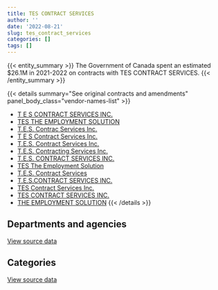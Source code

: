 ```yaml
---
title: TES CONTRACT SERVICES
author: ''
date: '2022-08-21'
slug: tes_contract_services
categories: []
tags: []
---
```


<script src="/rmarkdown-libs/htmlwidgets/htmlwidgets.js"></script>
<link href="/rmarkdown-libs/datatables-css/datatables-crosstalk.css" rel="stylesheet" />
<script src="/rmarkdown-libs/datatables-binding/datatables.js"></script>
<script src="/rmarkdown-libs/jquery/jquery-3.6.0.min.js"></script>
<link href="/rmarkdown-libs/dt-core-bootstrap/css/dataTables.bootstrap.min.css" rel="stylesheet" />
<link href="/rmarkdown-libs/dt-core-bootstrap/css/dataTables.bootstrap.extra.css" rel="stylesheet" />
<script src="/rmarkdown-libs/dt-core-bootstrap/js/jquery.dataTables.min.js"></script>
<script src="/rmarkdown-libs/dt-core-bootstrap/js/dataTables.bootstrap.min.js"></script>
<link href="/rmarkdown-libs/crosstalk/css/crosstalk.min.css" rel="stylesheet" />
<script src="/rmarkdown-libs/crosstalk/js/crosstalk.min.js"></script>
<script src="/rmarkdown-libs/htmlwidgets/htmlwidgets.js"></script>
<link href="/rmarkdown-libs/datatables-css/datatables-crosstalk.css" rel="stylesheet" />
<script src="/rmarkdown-libs/datatables-binding/datatables.js"></script>
<script src="/rmarkdown-libs/jquery/jquery-3.6.0.min.js"></script>
<link href="/rmarkdown-libs/dt-core-bootstrap/css/dataTables.bootstrap.min.css" rel="stylesheet" />
<link href="/rmarkdown-libs/dt-core-bootstrap/css/dataTables.bootstrap.extra.css" rel="stylesheet" />
<script src="/rmarkdown-libs/dt-core-bootstrap/js/jquery.dataTables.min.js"></script>
<script src="/rmarkdown-libs/dt-core-bootstrap/js/dataTables.bootstrap.min.js"></script>
<link href="/rmarkdown-libs/crosstalk/css/crosstalk.min.css" rel="stylesheet" />
<script src="/rmarkdown-libs/crosstalk/js/crosstalk.min.js"></script>

{{< entity_summary >}}
The Government of Canada spent an estimated \$26.1M in 2021-2022 on contracts with TES CONTRACT SERVICES.
{{< /entity_summary >}}

{{< details summary="See original contracts and amendments" panel_body_class="vendor-names-list" >}}
- [T E S CONTRACT SERVICES INC.](https://search.open.canada.ca/en/ct/?sort=contract_value_f%20desc&page=1&search_text=%22T%20E%20S%20CONTRACT%20SERVICES%20INC.%22)
- [TES THE EMPLOYMENT SOLUTION](https://search.open.canada.ca/en/ct/?sort=contract_value_f%20desc&page=1&search_text=%22TES%20THE%20EMPLOYMENT%20SOLUTION%22)
- [T.E.S. Contrac Services Inc.](https://search.open.canada.ca/en/ct/?sort=contract_value_f%20desc&page=1&search_text=%22T.E.S.%20Contrac%20Services%20Inc.%22)
- [T E S Contract Services Inc.](https://search.open.canada.ca/en/ct/?sort=contract_value_f%20desc&page=1&search_text=%22T%20E%20S%20Contract%20Services%20Inc.%22)
- [T.E.S. Contract Services Inc.](https://search.open.canada.ca/en/ct/?sort=contract_value_f%20desc&page=1&search_text=%22T.E.S.%20Contract%20Services%20Inc.%22)
- [T.E.S. Contracting Services Inc.](https://search.open.canada.ca/en/ct/?sort=contract_value_f%20desc&page=1&search_text=%22T.E.S.%20Contracting%20Services%20Inc.%22)
- [T.E.S. CONTRACT SERVICES INC.](https://search.open.canada.ca/en/ct/?sort=contract_value_f%20desc&page=1&search_text=%22T.E.S.%20CONTRACT%20SERVICES%20INC.%22)
- [TES The Employment Solution](https://search.open.canada.ca/en/ct/?sort=contract_value_f%20desc&page=1&search_text=%22TES%20The%20Employment%20Solution%22)
- [T.E.S. Contract Services](https://search.open.canada.ca/en/ct/?sort=contract_value_f%20desc&page=1&search_text=%22T.E.S.%20Contract%20Services%22)
- [T.E.S.CONTRACT SERVICES INC.](https://search.open.canada.ca/en/ct/?sort=contract_value_f%20desc&page=1&search_text=%22T.E.S.CONTRACT%20SERVICES%20INC.%22)
- [TES Contract Services Inc.](https://search.open.canada.ca/en/ct/?sort=contract_value_f%20desc&page=1&search_text=%22TES%20Contract%20Services%20Inc.%22)
- [TES CONTRACT SERVICES INC.](https://search.open.canada.ca/en/ct/?sort=contract_value_f%20desc&page=1&search_text=%22TES%20CONTRACT%20SERVICES%20INC.%22)
- [THE EMPLOYMENT SOLUTION](https://search.open.canada.ca/en/ct/?sort=contract_value_f%20desc&page=1&search_text=%22THE%20EMPLOYMENT%20SOLUTION%22)
{{< /details >}}

## Departments and agencies

<div id="htmlwidget-1" style="width:100%;height:auto;" class="datatables html-widget"></div>
<script type="application/json" data-for="htmlwidget-1">{"x":{"style":"bootstrap","filter":"none","vertical":false,"data":[["<a href=\"/departments/cas-satj/\">Courts Administration Service<\/a>","<a href=\"/departments/cbsa-asfc/\">Canada Border Services Agency<\/a>","<a href=\"/departments/dfatd-maecd/\">Global Affairs Canada<\/a>","<a href=\"/departments/dnd-mdn/\">National Defence<\/a>","<a href=\"/departments/esdc-edsc/\">Employment and Social Development Canada<\/a>","<a href=\"/departments/nserc-crsng/\">Natural Sciences and Engineering Research Council of Canada<\/a>","<a href=\"/departments/pwgsc-tpsgc/\">Public Services and Procurement Canada<\/a>","<a href=\"/departments/rcmp-grc/\">Royal Canadian Mounted Police<\/a>","<a href=\"/departments/ssc-spc/\">Shared Services Canada<\/a>","<a href=\"/departments/tbs-sct/\">Treasury Board of Canada Secretariat<\/a>","<a href=\"/departments/tc/\">Transport Canada<\/a>"],[null,203558.33,null,800878.17,null,157762.45,null,101875.15,9889165.37,783081.15,209553.26],[190307.86,null,null,592856.37,132070.44,158194.68,null,95455.62,14852605.66,1681301.26,559828.42],[176945.53,null,46129.14,670990.42,2716884.74,157762.45,null,null,9151659.98,1949625.88,558298.83],[null,null,271566.71,362038.98,5189882.38,157762.45,2784754.5,15600.51,15779246.28,933215.26,558298.83]],"container":"<table class=\"table table-striped table-hover row-border order-column display\">\n  <thead>\n    <tr>\n      <th>Department<\/th>\n      <th>2018-2019<\/th>\n      <th>2019-2020<\/th>\n      <th>2020-2021<\/th>\n      <th>2021-2022<\/th>\n    <\/tr>\n  <\/thead>\n<\/table>","options":{"order":[[4,"desc"]],"pageLength":10,"autoWidth":true,"columnDefs":[{"targets":1,"render":"function(data, type, row, meta) {\n    return type !== 'display' ? data : DTWidget.formatCurrency(data, \"$\", 2, 3, \",\", \".\", true, null);\n  }"},{"targets":2,"render":"function(data, type, row, meta) {\n    return type !== 'display' ? data : DTWidget.formatCurrency(data, \"$\", 2, 3, \",\", \".\", true, null);\n  }"},{"targets":3,"render":"function(data, type, row, meta) {\n    return type !== 'display' ? data : DTWidget.formatCurrency(data, \"$\", 2, 3, \",\", \".\", true, null);\n  }"},{"targets":4,"render":"function(data, type, row, meta) {\n    return type !== 'display' ? data : DTWidget.formatCurrency(data, \"$\", 2, 3, \",\", \".\", true, null);\n  }"},{"width":"16%","targets":[1,2,3,4]},{"className":"dt-right","targets":[1,2,3,4]}],"orderClasses":false}},"evals":["options.columnDefs.0.render","options.columnDefs.1.render","options.columnDefs.2.render","options.columnDefs.3.render"],"jsHooks":[]}</script>
<p class="text-right">
<a href="https://github.com/GoC-Spending/contracts-data/tree/main/data/out/vendors/tes_contract_services/summary_by_fiscal_year_by_department.csv" class="source-data-link btn btn-link">View source data</a>
</p>

## Categories

<div id="htmlwidget-2" style="width:100%;height:auto;" class="datatables html-widget"></div>
<script type="application/json" data-for="htmlwidget-2">{"x":{"style":"bootstrap","filter":"none","vertical":false,"data":[["<a href=\"/categories/1_facilities_and_construction/\">Facilities and construction<\/a>","<a href=\"/categories/10_office_management/\">Office management<\/a>","<a href=\"/categories/2_professional_services/\">Professional services<\/a>","<a href=\"/categories/3_information_technology/\">Information technology<\/a>","<a href=\"/categories/9_human_capital/\">Human capital<\/a>"],[311191.59,null,489686.59,11344995.72,null],[101828.18,null,5403677.49,12671506.72,85607.92],[181303.83,null,6060852.78,9086943.89,99196.48],[181303.83,2784754.5,6604417.03,16467758.43,14132.1]],"container":"<table class=\"table table-striped table-hover row-border order-column display\">\n  <thead>\n    <tr>\n      <th>Category<\/th>\n      <th>2018-2019<\/th>\n      <th>2019-2020<\/th>\n      <th>2020-2021<\/th>\n      <th>2021-2022<\/th>\n    <\/tr>\n  <\/thead>\n<\/table>","options":{"order":[[4,"desc"]],"dom":"t","pageLength":30,"autoWidth":true,"columnDefs":[{"targets":1,"render":"function(data, type, row, meta) {\n    return type !== 'display' ? data : DTWidget.formatCurrency(data, \"$\", 2, 3, \",\", \".\", true, null);\n  }"},{"targets":2,"render":"function(data, type, row, meta) {\n    return type !== 'display' ? data : DTWidget.formatCurrency(data, \"$\", 2, 3, \",\", \".\", true, null);\n  }"},{"targets":3,"render":"function(data, type, row, meta) {\n    return type !== 'display' ? data : DTWidget.formatCurrency(data, \"$\", 2, 3, \",\", \".\", true, null);\n  }"},{"targets":4,"render":"function(data, type, row, meta) {\n    return type !== 'display' ? data : DTWidget.formatCurrency(data, \"$\", 2, 3, \",\", \".\", true, null);\n  }"},{"width":"16%","targets":[1,2,3,4]},{"className":"dt-right","targets":[1,2,3,4]}],"orderClasses":false,"lengthMenu":[10,25,30,50,100]}},"evals":["options.columnDefs.0.render","options.columnDefs.1.render","options.columnDefs.2.render","options.columnDefs.3.render"],"jsHooks":[]}</script>
<p class="text-right">
<a href="https://github.com/GoC-Spending/contracts-data/tree/main/data/out/vendors/tes_contract_services/summary_by_fiscal_year_by_category.csv" class="source-data-link btn btn-link">View source data</a>
</p>
